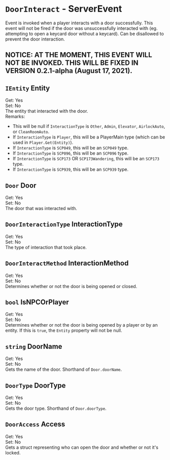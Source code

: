 # `DoorInteract` - ServerEvent
Event is invoked when a player interacts with a door successfully. This event will not be fired if the door was unsuccessfully interacted with (eg. attempting to open a keycard door without a keycard). Can be disallowed to prevent the door interaction.

## NOTICE: AT THE MOMENT, THIS EVENT WILL NOT BE INVOKED. THIS WILL BE FIXED IN VERSION 0.2.1-alpha (August 17, 2021).

## `IEntity` Entity
Get: Yes  
Set: No  
The entity that interacted with the door.  
Remarks:  
* This will be null if `InteractionType` is `Other`, `Admin`, `Elevator`, `AirlockAuto`, or `CleanRoomAuto`.
* If `InteractionType` is `Player`, this will be a PlayerMain type (which can be used in `Player.Get(Entity)`).
* If `InteractionType` is `SCP049`, this will be an `SCP049` type.
* If `InteractionType` is `SCP096`, this will be an `SCP096` type.
* If `InteractionType` is `SCP173` OR `SCP173Wandering`, this will be an `SCP173` type.
* If `InteractionType` is `SCP939`, this will be an `SCP939` type.

## `Door` Door
Get: Yes  
Set: No  
The door that was interacted with.  

## `DoorInteractionType` InteractionType
Get: Yes  
Set: No  
The type of interaction that took place.  

## `DoorInteractMethod` InteractionMethod
Get: Yes  
Set: No  
Determines whether or not the door is being opened or closed.  

## `bool` IsNPCOrPlayer
Get: Yes  
Set: No  
Determines whether or not the door is being opened by a player or by an entity. If this is `true`, the `Entity` property will not be null.  

## `string` DoorName
Get: Yes  
Set: No  
Gets the name of the door. Shorthand of `Door.doorName`.  

## `DoorType` DoorType
Get: Yes  
Set: No  
Gets the door type. Shorthand of `Door.doorType`.  

## `DoorAccess` Access
Get: Yes  
Set: No  
Gets a struct representing who can open the door and whether or not it's locked.  